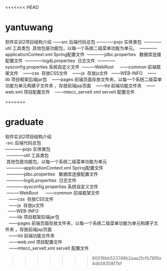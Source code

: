 <<<<<<< HEAD
# yantuwang
软件实训2项目结构介绍
——src 后端代码总包
   ————pojo 实体类包
   ————util 工具类包
   其他包是功能包，以每一个系统二级菜单功能为单元。
 ————applicationContext.xml Spring配置文件
 ————jdbc.properties   数据库连接配置文件
 ————log4j.properties  日志文件
 ————sysconfig.properties 系统自定义文件
 ———WebRoot 
    ——common 前端框架文件
    ——css  存放CSS文件
    ——js  存放js文件
   ——WEB-INFO
    ——lib 项目框架后端jar包
    ——pages 前端页面存放文件夹，以每一个系统二级菜单功能为单元构建子文件夹 ，存放前端jsp页面
    ——tld 前端功能文件夹
    ——web.xml 项目配置文件
    ——mtecc_servelt.xml servelt 配置文件
 
=======
# graduate
软件实训2项目结构介绍  
-src 后端代码总包  
   ————pojo 实体类包  
   ————util 工具类包  
   其他包是功能包，以每一个系统二级菜单功能为单元  
 ————applicationContext.xml Spring配置文件  
 ————jdbc.properties   数据库连接配置文件  
 ————log4j.properties  日志文件  
 ————sysconfig.properties 系统自定义文件  
 ———WebRoot   
    ——common 前端框架文件  
    ——css  存放CSS文件  
    ——js  存放js文件  
   ——WEB-INFO  
    ——lib 项目框架后端jar包  
    ——pages 前端页面存放文件夹，以每一个系统二级菜单功能为单元构建子文件夹 ，存放前端jsp页面  
    ——tld 前端功能文件夹  
    ——web.xml 项目配置文件  
    ——mtecc_servelt.xml servelt 配置文件  
>>>>>>> 80016bb523748b2aaa2fcfb78f6a4db58358f7bf
